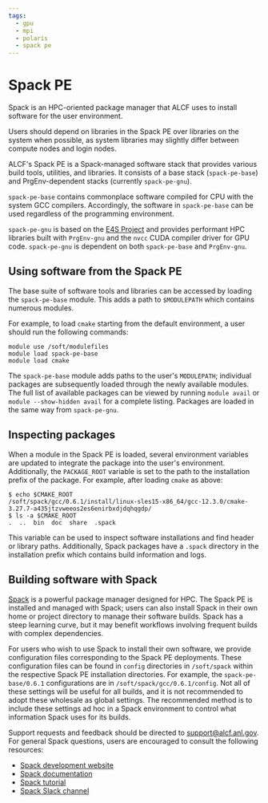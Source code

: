 ```yaml
---
tags:
  - gpu
  - mpi
  - polaris
  - spack pe
---
```


# Spack PE

Spack is an HPC-oriented package manager that ALCF uses to install software for the user environment.

Users should depend on libraries in the Spack PE over libraries on the system when possible, as system libraries may slightly differ between compute nodes and login nodes.

ALCF's Spack PE is a Spack-managed software stack that provides various build tools, utilities, and libraries. It consists of a base stack (`spack-pe-base`) and PrgEnv-dependent stacks (currently `spack-pe-gnu`).

`spack-pe-base` contains commonplace software compiled for CPU with the system GCC compilers. Accordingly, the software in `spack-pe-base` can be used regardless of the programming environment.

`spack-pe-gnu` is based on the [E4S Project](https://e4s-project.github.io/) and provides performant HPC libraries built with `PrgEnv-gnu` and the `nvcc` CUDA compiler driver for GPU code. `spack-pe-gnu` is dependent on both `spack-pe-base` and `PrgEnv-gnu`.

## Using software from the Spack PE

The base suite of software tools and libraries can be accessed by loading the `spack-pe-base` module. This adds a path to `$MODULEPATH` which contains numerous modules.

For example, to load `cmake` starting from the default environment, a user should run the following commands:

```
module use /soft/modulefiles
module load spack-pe-base
module load cmake
```

The `spack-pe-base` module adds paths to the user's `MODULEPATH`; individual packages are subsequently loaded through the newly available modules. The full list of available packages can be viewed by running `module avail` or `module --show-hidden avail` for a complete listing. Packages are loaded in the same way from `spack-pe-gnu`.

## Inspecting packages

When a module in the Spack PE is loaded, several environment variables are updated to integrate the package into the user's environment. Additionally, the `PACKAGE_ROOT` variable is set to the path to the installation prefix of the package. For example, after loading `cmake` as above:

```
$ echo $CMAKE_ROOT
/soft/spack/gcc/0.6.1/install/linux-sles15-x86_64/gcc-12.3.0/cmake-3.27.7-a435jtzvweeos2es6enirbxdjdqhqgdp/
$ ls -a $CMAKE_ROOT
.  ..  bin  doc  share  .spack
```

This variable can be used to inspect software installations and find header or library paths. Additionally, Spack packages have a `.spack` directory in the installation prefix which contains build information and logs.

## Building software with Spack

[Spack](https://spack.io/about/) is a powerful package manager designed for HPC. The Spack PE is installed and managed with Spack; users can also install Spack in their own home or project directory to manage their software builds. Spack has a steep learning curve, but it may benefit workflows involving frequent builds with complex dependencies.

For users who wish to use Spack to install their own software, we provide configuration files corresponding to the Spack PE deployments. These configuration files can be found in `config` directories in `/soft/spack` within the respective Spack PE installation directories. For example, the `spack-pe-base/0.6.1` configurations are in `/soft/spack/gcc/0.6.1/config`. Not all of these settings will be useful for all builds, and it is not recommended to adopt these wholesale as global settings. The recommended method is to include these settings ad hoc in a Spack environment to control what information Spack uses for its builds.

Support requests and feedback should be directed to [support@alcf.anl.gov](mailto:support@alcf.anl.gov). For general Spack questions, users are encouraged to consult the following resources:

- [Spack development website](https://github.com/spack/spack)
- [Spack documentation](https://spack.readthedocs.io/en/latest/index.html)
- [Spack tutorial](https://spack-tutorial.readthedocs.io/en/latest)
- [Spack Slack channel](https://slack.spack.io)